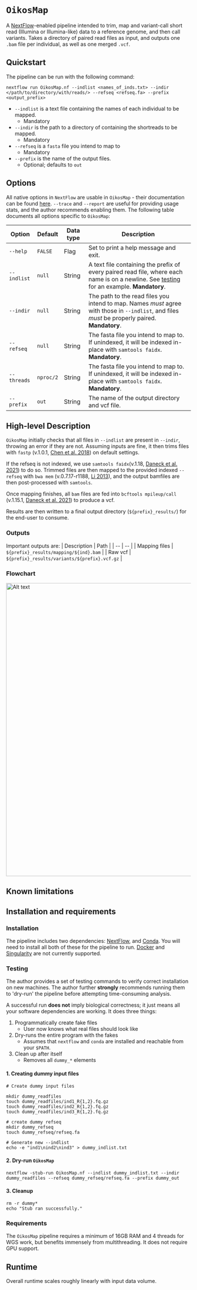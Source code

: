 # `OikosMap`
A [NextFlow](https://www.nextflow.io/docs/latest/index.html)-enabled pipeline intended to trim, map and variant-call short read (Illumina or Illumina-like) data to a reference genome, and then call variants.
Takes a directory of paired read files as input, and outputs one `.bam` file per individual, as well as one merged `.vcf`.

## Quickstart

The pipeline can be run with the following command:

```
nextflow run OikosMap.nf --indlist <names_of_inds.txt> --indir </path/to/directory/with/reads/> --refseq <refseq.fa> --prefix <output_prefix>
```

- `--indlist` is a text file containing the names of each individual to be mapped.
  - Mandatory
- `--indir` is the path to a directory of containing the shortreads to be mapped.
  - Mandatory
- `--refseq` is a `fasta` file you intend to map to
  - Mandatory
- `--prefix` is the name of the output files.
  - Optional; defaults to `out`

## Options

All native options in `NextFlow` are usable in `OikosMap` - their documentation can be found [here](https://www.nextflow.io/docs/latest/cli.html).
`--trace` and `--report` are useful for providing usage stats, and the author recommends enabling them.
The following table documents all options specific to `OikosMap`:

| Option | Default | Data type | Description |
| -- | -- | -- | -- |
| `--help`  | `FALSE` | Flag | Set to print a help message and exit. |
| `--indlist` | `null` | String | A text file containing the prefix of every paired read file, where each name is on a newline. See [testing](#testing) for an example. **Mandatory**. |
| `--indir` | `null` | String | The path to the read files you intend to map. Names *must* agree with those in `--indlist`, and files *must* be properly paired. **Mandatory**. |
| `--refseq` | `null` | String | The fasta file you intend to map to. If unindexed, it will be indexed in-place with `samtools faidx`. **Mandatory**. |
| `--threads` | `nproc/2` | String | The fasta file you intend to map to. If unindexed, it will be indexed in-place with `samtools faidx`. **Mandatory**. |
| `--prefix` | `out` | String | The name of the output directory and vcf file. |


## High-level Description

`OikosMap` initially checks that all files in `--indlist` are present in `--indir`, throwing an error if they are not.
Assuming inputs are fine, it then trims files with `fastp` (v.1.0.1, [Chen et al. 2018](https://academic.oup.com/bioinformatics/article/34/17/i884/5093234)) on default settings.

If the refseq is not indexed, we use `samtools faidx`(v.1.18, [Daneck et al. 2021](https://academic.oup.com/gigascience/article/10/2/giab008/6137722)) to do so.
Trimmed files are then mapped to the provided indexed `--refseq` with `bwa mem` (v.0.7.17-r1188, [Li 2013](https://arxiv.org/abs/1303.3997)), and the output bamfiles are then post-processed with `samtools`.

Once mapping finishes, all `bam` files are fed into `bcftools mpileup/call` (v.1.15.1, [Daneck et al. 2021](https://academic.oup.com/gigascience/article/10/2/giab008/6137722)) to produce a vcf.

Results are then written to a final output directory (`${prefix}_results/`) for the end-user to consume.

### Outputs

Important outputs are:
| Description | Path |
| -- | -- |
| Mapping files | `${prefix}_results/mapping/${ind}.bam` |
| Raw vcf | `${prefix}_results/variants/${prefix}.vcf.gz` |


### Flowchart

<img title="a title" alt="Alt text" src="./ONTeater_flowchart.png" width=800>


## Known limitations

## Installation and requirements

### Installation

The pipeline includes two dependencies: [NextFlow](https://www.nextflow.io/docs/latest/getstarted.html), and [Conda](https://conda.io/projects/conda/en/latest/user-guide/install/index.html).
You will need to install all both of these for the pipeline to run.
[Docker](https://docs.docker.com/engine/install/) and [Singularity](https://docs.sylabs.io/guides/3.5/user-guide/introduction.html) are not currently supported.

### Testing

The author provides a set of testing commands to verify correct installation on new machines.
The author further **strongly** recommends running them to 'dry-run' the pipeline before attempting time-consuming analysis.

A successful run **does not** imply biological correctness; it just means all your software dependencies are working.
It does three things:
1. Programmatically create fake files
    - User now knows what real files should look like
2. Dry-runs the entire program with the fakes
    - Assumes that `nextflow` and `conda` are installed and reachable from your `$PATH`.
3. Clean up after itself
    - Removes all `dummy_*` elements

#### 1. Creating dummy input files

```
# Create dummy input files

mkdir dummy_readfiles
touch dummy_readfiles/ind1_R{1,2}.fq.gz
touch dummy_readfiles/ind2_R{1,2}.fq.gz
touch dummy_readfiles/ind3_R{1,2}.fq.gz

# create dummy refseq
mkdir dummy_refseq
touch dummy_refseq/refseq.fa

# Generate new --indlist
echo -e "ind1\nind2\nind3" > dummy_indlist.txt
```

#### 2. Dry-run `OikosMap`

```
nextflow -stub-run OikosMap.nf --indlist dummy_indlist.txt --indir dummy_readfiles --refseq dummy_refseq/refseq.fa --prefix dummy_out
```

#### 3. Cleanup
```
rm -r dummy*
echo "Stub ran successfully."
```

### Requirements

The `OikosMap` pipeline requires a minimum of 16GB RAM and 4 threads for WGS work, but benefits immensely from multithreading.
It does not require GPU support.

## Runtime

Overall runtime scales roughly linearly with input data volume.
